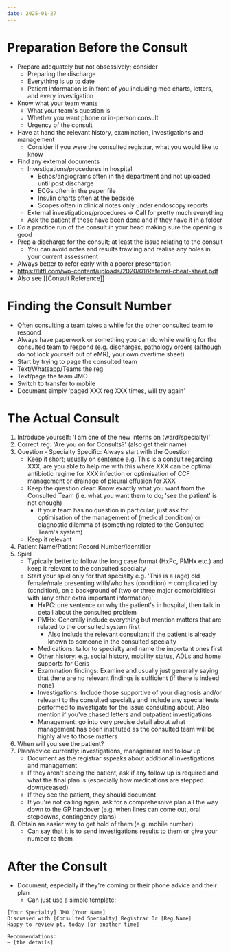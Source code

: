 ```yaml
---
date: 2025-01-27
---
```

# Preparation Before the Consult
- Prepare adequately but not obsessively; consider 
	- Preparing the discharge
	- Everything is up to date 
	- Patient information is in front of you including med charts, letters, and every investigation
- Know what your team wants
	- What your team's question is
	- Whether you want phone or in-person consult
	- Urgency of the consult
- Have at hand the relevant history, examination, investigations and management
	- Consider if you were the consulted registrar, what you would like to know
- Find any external documents
	- Investigations/procedures in hospital
		- Echos/angiograms often in the department and not uploaded until post discharge
		- ECGs often in the paper file
		- Insulin charts often at the bedside
		- Scopes often in clinical notes only under endoscopy reports
	- External investigations/procedures -> Call for pretty much everything
	- Ask the patient if these have been done and if they have it in a folder
- Do a practice run of the consult in your head making sure the opening is good
- Prep a discharge for the consult; at least the issue relating to the consult
	- You can avoid notes and results trawling and realise any holes in your current assessment
- Always better to refer early with a poorer presentation
- https://litfl.com/wp-content/uploads/2020/01/Referral-cheat-sheet.pdf
- Also see [[Consult Reference]]
# Finding the Consult Number
- Often consulting a team takes a while for the other consulted team to respond
- Always have paperwork or something you can do while waiting for the consulted team to respond (e.g. discharges, pathology orders (although do not lock yourself out of eMR), your own overtime sheet)
- Start by trying to page the consulted team
- Text/Whatsapp/Teams the reg
- Text/page the team JMO
- Switch to transfer to mobile
- Document simply 'paged XXX reg XXX times, will try again'
# The Actual Consult
1. Introduce yourself: 'I am one of the new interns on (ward/specialty)'
2. Correct reg: 'Are you on for Consults?' (also get their name)
3. Question - Specialty Specific: Always start with the Question
	- Keep it short; usually on sentence e.g. This is a consult regarding XXX, are you able to help me with this where XXX can be optimal antibiotic regime for XXX infection or optimisation of CCF management or drainage of pleural effusion for XXX
	- Keep the question clear: Know exactly what you want from the Consulted Team (i.e. what you want them to do; 'see the patient' is not enough)
		- If your team has no question in particular, just ask for optimisation of the management of (medical condition) or diagnostic dilemma of (something related to the Consulted Team's system)
	- Keep it relevant
4. Patient Name/Patient Record Number/Identifier
5. Spiel
	- Typically better to follow the long case format (HxPc, PMHx etc.) and keep it relevant to the consulted specialty
	- Start your spiel only for that specialty e.g. 'This is a (age) old female/male presenting with/who has (condition) ± complicated by (condition), on a background of (two or three major comorbidities) with (any other extra important information)'
		- HxPC: one sentence on why the patient's in hospital, then talk in detail about the consulted problem
		- PMHx: Generally include everything but mention matters that are related to the consulted system first
			- Also include the relevant consultant if the patient is already known to someone in the consulted specialty
		- Medications: tailor to specialty and name the important ones first
		- Other history: e.g. social history, mobility status, ADLs and home supports for Geris
		- Examination findings: Examine and usually just generally saying that there are no relevant findings is sufficient (if there is indeed none)
		- Investigations: Include those supportive of your diagnosis and/or relevant to the consulted specialty and include any special tests performed to investigate for the issue consulting about. Also mention if you've chased letters and outpatient investigations
		- Management: go into very precise detail about what management has been instituted as the consulted team will be highly alive to those matters
6. When will you see the patient?
7. Plan/advice currently: investigations, management and follow up
	- Document as the registrar sspeaks about additional investigations and management
	- If they aren't seeing the patient, ask if any follow up is required and what the final plan is (especially how medications are stepped down/ceased)
	- If they see the patient, they should document
	- If you're not calling again, ask for a comprehesnive plan all the way down to the GP handover (e.g. when lines can come out, oral stepdowns, contingency plans)
8. Obtain an easier way to get hold of them (e.g. mobile number)
	- Can say that it is to send investigations results to them or give your number to them
# After the Consult
- Document, especially if they're coming or their phone advice and their plan
	- Can just use a simple template:
```
[Your Specialty] JMO [Your Name]
Discussed with [Consulted Specialty] Registrar Dr [Reg Name] 
Happy to review pt. today [or another time]  

Recommendations:  
– [the details]
```